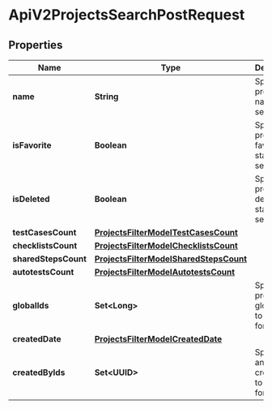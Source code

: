 

# ApiV2ProjectsSearchPostRequest


## Properties

| Name | Type | Description | Notes |
|------------ | ------------- | ------------- | -------------|
|**name** | **String** | Specifies a project name to search for |  [optional] |
|**isFavorite** | **Boolean** | Specifies a project favorite status to search for |  [optional] |
|**isDeleted** | **Boolean** | Specifies a project deleted status to search for |  [optional] |
|**testCasesCount** | [**ProjectsFilterModelTestCasesCount**](ProjectsFilterModelTestCasesCount.md) |  |  [optional] |
|**checklistsCount** | [**ProjectsFilterModelChecklistsCount**](ProjectsFilterModelChecklistsCount.md) |  |  [optional] |
|**sharedStepsCount** | [**ProjectsFilterModelSharedStepsCount**](ProjectsFilterModelSharedStepsCount.md) |  |  [optional] |
|**autotestsCount** | [**ProjectsFilterModelAutotestsCount**](ProjectsFilterModelAutotestsCount.md) |  |  [optional] |
|**globalIds** | **Set&lt;Long&gt;** | Specifies a project global IDs to search for |  [optional] |
|**createdDate** | [**ProjectsFilterModelCreatedDate**](ProjectsFilterModelCreatedDate.md) |  |  [optional] |
|**createdByIds** | **Set&lt;UUID&gt;** | Specifies an autotest creator IDs to search for |  [optional] |



